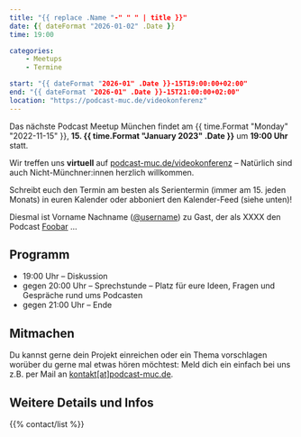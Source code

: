 ```yaml
---
title: "{{ replace .Name "-" " " | title }}"
date: {{ dateFormat "2026-01-02" .Date }}
time: 19:00

categories:
    - Meetups
    - Termine

start: "{{ dateFormat "2026-01" .Date }}-15T19:00:00+02:00"
end: "{{ dateFormat "2026-01" .Date }}-15T21:00:00+02:00"
location: "https://podcast-muc.de/videokonferenz"
---
```

Das nächste Podcast Meetup München findet am {{ time.Format "Monday" "2022-11-15" }},
__15. {{ time.Format "January 2023" .Date }}__
um
__19:00 Uhr__
statt.

Wir treffen uns __virtuell__ auf [podcast-muc.de/videokonferenz](https://podcast-muc.de/videokonferenz) – Natürlich sind auch Nicht-Münchner:innen herzlich willkommen.

Schreibt euch den Termin am besten als Serientermin (immer am 15. jeden Monats) in euren Kalender oder abboniert den Kalender-Feed (siehe unten)!


Diesmal ist Vorname Nachname ([@username](https://twitter.com/username)) zu Gast, der als XXXX den Podcast [Foobar](https://fyyd.de/podcast/foobar) …



## Programm

- 19:00 Uhr – Diskussion
- gegen 20:00 Uhr – Sprechstunde – Platz für eure Ideen, Fragen und Gespräche rund ums Podcasten
- gegen 21:00 Uhr – Ende

## Mitmachen

Du kannst gerne dein Projekt einreichen oder ein Thema vorschlagen worüber du gerne mal etwas hören möchtest:
Meld dich ein einfach bei uns z.B. per Mail an [kontakt[at]podcast-muc.de](mailto:kontakt[at]podcast-muc.de).


## Weitere Details und Infos

{{% contact/list %}}
